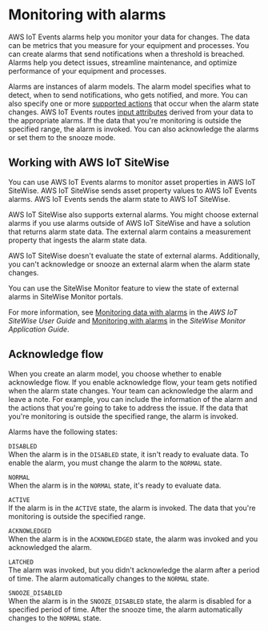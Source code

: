 # Monitoring with alarms<a name="iotevents-alarms"></a>

AWS IoT Events alarms help you monitor your data for changes\. The data can be metrics that you measure for your equipment and processes\. You can create alarms that send notifications when a threshold is breached\. Alarms help you detect issues, streamline maintenance, and optimize performance of your equipment and processes\.

Alarms are instances of alarm models\. The alarm model specifies what to detect, when to send notifications, who gets notified, and more\. You can also specify one or more [supported actions](https://docs.aws.amazon.com/iotevents/latest/developerguide/iotevents-supported-actions.html) that occur when the alarm state changes\. AWS IoT Events routes [input attributes](https://docs.aws.amazon.com/iotevents/latest/developerguide/iotevents-detector-input.html) derived from your data to the appropriate alarms\. If the data that you're monitoring is outside the specified range, the alarm is invoked\. You can also acknowledge the alarms or set them to the snooze mode\.

## Working with AWS IoT SiteWise<a name="alarms-collaborations.title"></a>

You can use AWS IoT Events alarms to monitor asset properties in AWS IoT SiteWise\. AWS IoT SiteWise sends asset property values to AWS IoT Events alarms\. AWS IoT Events sends the alarm state to AWS IoT SiteWise\.

AWS IoT SiteWise also supports external alarms\. You might choose external alarms if you use alarms outside of AWS IoT SiteWise and have a solution that returns alarm state data\. The external alarm contains a measurement property that ingests the alarm state data\.

AWS IoT SiteWise doesn't evaluate the state of external alarms\. Additionally, you can't acknowledge or snooze an external alarm when the alarm state changes\.

You can use the SiteWise Monitor feature to view the state of external alarms in SiteWise Monitor portals\.

For more information, see [Monitoring data with alarms](https://docs.aws.amazon.com/iot-sitewise/latest/userguide/industrial-alarms.html) in the *AWS IoT SiteWise User Guide* and [Monitoring with alarms](https://docs.aws.amazon.com/iot-sitewise/latest/appguide/monitor-alarms.html) in the *SiteWise Monitor Application Guide*\.

## Acknowledge flow<a name="acknowledge-flow"></a>

When you create an alarm model, you choose whether to enable acknowledge flow\. If you enable acknowledge flow, your team gets notified when the alarm state changes\. Your team can acknowledge the alarm and leave a note\. For example, you can include the information of the alarm and the actions that you're going to take to address the issue\. If the data that you're monitoring is outside the specified range, the alarm is invoked\.

Alarms have the following states:

`DISABLED`  
When the alarm is in the `DISABLED` state, it isn't ready to evaluate data\. To enable the alarm, you must change the alarm to the `NORMAL` state\.

`NORMAL`  
When the alarm is in the `NORMAL` state, it's ready to evaluate data\.

`ACTIVE`  
If the alarm is in the `ACTIVE` state, the alarm is invoked\. The data that you're monitoring is outside the specified range\.

`ACKNOWLEDGED`  
When the alarm is in the `ACKNOWLEDGED` state, the alarm was invoked and you acknowledged the alarm\.

`LATCHED`  
The alarm was invoked, but you didn't acknowledge the alarm after a period of time\. The alarm automatically changes to the `NORMAL` state\.

`SNOOZE_DISABLED`  
When the alarm is in the `SNOOZE_DISABLED` state, the alarm is disabled for a specified period of time\. After the snooze time, the alarm automatically changes to the `NORMAL` state\.